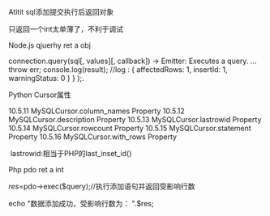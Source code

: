 Atitit sql添加提交执行后返回对象

只返回一个int太单薄了，不利于调试


Node.js qjuerhy ret a obj

connection.query(sql[, values][, callback]) → Emitter: Executes a query. ... throw err; console.log(result); //log : { affectedRows: 1, insertId: 1, warningStatus: 0 } } );.


Python Cursor属性


10.5.11 MySQLCursor.column_names Property
10.5.12 MySQLCursor.description Property
10.5.13 MySQLCursor.lastrowid Property
10.5.14 MySQLCursor.rowcount Property
10.5.15 MySQLCursor.statement Property
10.5.16 MySQLCursor.with_rows Property


 lastrowid:相当于PHP的last_inset_id()

Php pdo ret a int 


$res=$pdo->exec($query);//执行添加语句并返回受影响行数


echo "数据添加成功，受影响行数为： ".$res;




